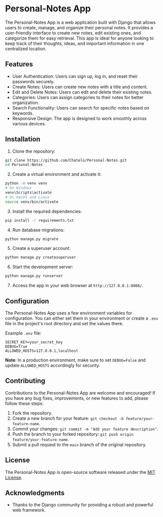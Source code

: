 # Personal-Notes App

The Personal-Notes App is a web application built with Django that allows users to create, manage, and organize their personal notes. It provides a user-friendly interface to create new notes, edit existing ones, and categorize them for easy retrieval. This app is ideal for anyone looking to keep track of their thoughts, ideas, and important information in one centralized location.

## Features

- User Authentication: Users can sign up, log in, and reset their passwords securely.
- Create Notes: Users can create new notes with a title and content.
- Edit and Delete Notes: Users can edit and delete their existing notes.
- Categories: Users can assign categories to their notes for better organization.
- Search Functionality: Users can search for specific notes based on keywords.
- Responsive Design: The app is designed to work smoothly across various devices.

## Installation

1. Clone the repository:

```bash
git clone https://github.com/Chatelo/Personal-Notes.git
cd Personal-Notes
```

2. Create a virtual environment and activate it:

```bash
python -m venv venv
# On Windows
venv\Scripts\activate
# On macOS and Linux
source venv/bin/activate
```

3. Install the required dependencies:

```bash
pip install -r requirements.txt
```

4. Run database migrations:

```bash
python manage.py migrate
```

5. Create a superuser account:

```bash
python manage.py createsuperuser
```

6. Start the development server:

```bash
python manage.py runserver
```

7. Access the app in your web browser at `http://127.0.0.1:8000/`.

## Configuration

The Personal-Notes App uses a few environment variables for configuration. You can either set them in your environment or create a `.env` file in the project's root directory and set the values there.

Example `.env` file:

```plaintext
SECRET_KEY=your_secret_key
DEBUG=True
ALLOWED_HOSTS=127.0.0.1,localhost
```

**Note**: In a production environment, make sure to set `DEBUG=False` and update `ALLOWED_HOSTS` accordingly for security.

## Contributing

Contributions to the Personal-Notes App are welcome and encouraged! If you have any bug fixes, improvements, or new features to add, please follow these steps:

1. Fork the repository.
2. Create a new branch for your feature: `git checkout -b feature/your-feature-name`.
3. Commit your changes: `git commit -m "Add your feature description"`.
4. Push the branch to your forked repository: `git push origin feature/your-feature-name`.
5. Submit a pull request to the `main` branch of the original repository.

## License

The Personal-Notes App is open-source software released under the [MIT License](LICENSE).

## Acknowledgments

- Thanks to the Django community for providing a robust and powerful web framework.
